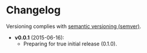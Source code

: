 # Changelog

Versioning complies with [semantic versioning (semver)](http://semver.org/).

<!-- NOTE: An entry template for a new version is automatically added each time `make version` is called. Fill in changes afterwards. -->
 
* **v0.0.1** (2015-06-16):
  * Preparing for true initial release (0.1.0).
